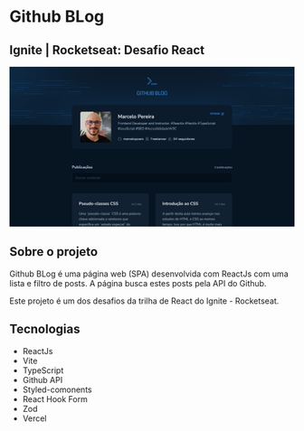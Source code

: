 # Github BLog

## Ignite | Rocketseat: Desafio React

![Screen desktop website](screenshot-ignite-github-blog.png)

## Sobre o projeto

Github BLog é uma página web (SPA) desenvolvida com ReactJs com uma lista e filtro de posts. A página busca estes posts pela API do Github.

Este projeto é um dos desafios da trilha de React do Ignite - Rocketseat.

## Tecnologias

- ReactJs
- Vite
- TypeScript
- Github API
- Styled-comonents
- React Hook Form
- Zod
- Vercel
